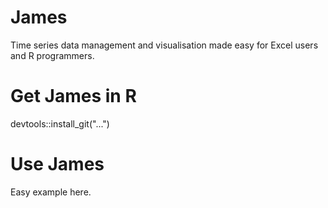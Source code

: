 # James
Time series data management and visualisation made easy for Excel users and R programmers.

# Get James in R

  devtools::install_git("...")

# Use James

  Easy example here.
